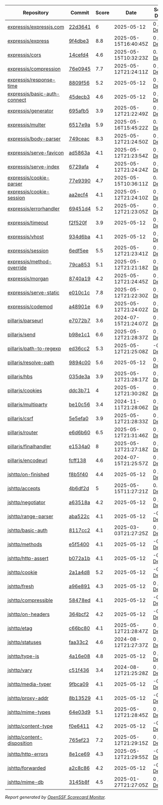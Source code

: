 <!-- OPENSSF-SCORECARD-MONITOR:START -->

| Repository | Commit | Score | Date | Score Delta | Report | StepSecurity |
| -- | -- | -- | -- | -- | -- | -- |
| [expressjs/expressjs.com](https://github.com/expressjs/expressjs.com) | [22d3641](https://github.com/expressjs/expressjs.com/commit/22d36414a3c1584b03ce013bf9bb53e99967660f) | 6 | 2025-05-12 | 0 / [Details](https://ossf.github.io/scorecard-visualizer/#/projects/github.com/expressjs/expressjs.com/compare/008255253dc7bab4f922df77f0c12d1081ab5fc4/22d36414a3c1584b03ce013bf9bb53e99967660f) | [View](https://ossf.github.io/scorecard-visualizer/#/projects/github.com/expressjs/expressjs.com/commit/22d36414a3c1584b03ce013bf9bb53e99967660f) | [Fix it](https://app.stepsecurity.io/securerepo?repo=expressjs/expressjs.com) |
| [expressjs/express](https://github.com/expressjs/express) | [9f4dbe3](https://github.com/expressjs/express/commit/9f4dbe3a1332cd883069ba9b73a9eed99234cfc7) | 8.8 | 2025-05-15T16:40:45Z | 0 / [Details](https://ossf.github.io/scorecard-visualizer/#/projects/github.com/expressjs/express/compare/9784321e89b7d32aaff481aa24a9e8cccef4b101/9f4dbe3a1332cd883069ba9b73a9eed99234cfc7) | [View](https://ossf.github.io/scorecard-visualizer/#/projects/github.com/expressjs/express/commit/9f4dbe3a1332cd883069ba9b73a9eed99234cfc7) | [Fix it](https://app.stepsecurity.io/securerepo?repo=expressjs/express) |
| [expressjs/cors](https://github.com/expressjs/cors) | [14cefd4](https://github.com/expressjs/cors/commit/14cefd4898ccb003a043cfbfa3dfc6971c9c1383) | 4.6 | 2025-05-15T10:32:23Z | 0.5 / [Details](https://ossf.github.io/scorecard-visualizer/#/projects/github.com/expressjs/cors/compare/1cfb3709dec33dfa7ae95a3a554f2dd10498c7f9/14cefd4898ccb003a043cfbfa3dfc6971c9c1383) | [View](https://ossf.github.io/scorecard-visualizer/#/projects/github.com/expressjs/cors/commit/14cefd4898ccb003a043cfbfa3dfc6971c9c1383) | [Fix it](https://app.stepsecurity.io/securerepo?repo=expressjs/cors) |
| [expressjs/compression](https://github.com/expressjs/compression) | [76e0945](https://github.com/expressjs/compression/commit/76e094548125afbf8089a482d5982dc96c7ce398) | 7.7 | 2025-05-12T21:24:11Z | 0 / [Details](https://ossf.github.io/scorecard-visualizer/#/projects/github.com/expressjs/compression/compare/76e094548125afbf8089a482d5982dc96c7ce398/76e094548125afbf8089a482d5982dc96c7ce398) | [View](https://ossf.github.io/scorecard-visualizer/#/projects/github.com/expressjs/compression/commit/76e094548125afbf8089a482d5982dc96c7ce398) | [Fix it](https://app.stepsecurity.io/securerepo?repo=expressjs/compression) |
| [expressjs/response-time](https://github.com/expressjs/response-time) | [8809f56](https://github.com/expressjs/response-time/commit/8809f567871ec7a683b72a8cd1118c4c0972712f) | 5.2 | 2025-05-12 | 0 / [Details](https://ossf.github.io/scorecard-visualizer/#/projects/github.com/expressjs/response-time/compare/8809f567871ec7a683b72a8cd1118c4c0972712f/8809f567871ec7a683b72a8cd1118c4c0972712f) | [View](https://ossf.github.io/scorecard-visualizer/#/projects/github.com/expressjs/response-time/commit/8809f567871ec7a683b72a8cd1118c4c0972712f) | [Fix it](https://app.stepsecurity.io/securerepo?repo=expressjs/response-time) |
| [expressjs/basic-auth-connect](https://github.com/expressjs/basic-auth-connect) | [45decb3](https://github.com/expressjs/basic-auth-connect/commit/45decb39d56845cc1f122065f4496168c6173339) | 4.6 | 2025-05-12 | 0 / [Details](https://ossf.github.io/scorecard-visualizer/#/projects/github.com/expressjs/basic-auth-connect/compare/45decb39d56845cc1f122065f4496168c6173339/45decb39d56845cc1f122065f4496168c6173339) | [View](https://ossf.github.io/scorecard-visualizer/#/projects/github.com/expressjs/basic-auth-connect/commit/45decb39d56845cc1f122065f4496168c6173339) | [Fix it](https://app.stepsecurity.io/securerepo?repo=expressjs/basic-auth-connect) |
| [expressjs/generator](https://github.com/expressjs/generator) | [695afb5](https://github.com/expressjs/generator/commit/695afb592afa2d22ceaa772a00a34f8145b0f290) | 3.9 | 2025-05-12T21:22:49Z | 0 / [Details](https://ossf.github.io/scorecard-visualizer/#/projects/github.com/expressjs/generator/compare/695afb592afa2d22ceaa772a00a34f8145b0f290/695afb592afa2d22ceaa772a00a34f8145b0f290) | [View](https://ossf.github.io/scorecard-visualizer/#/projects/github.com/expressjs/generator/commit/695afb592afa2d22ceaa772a00a34f8145b0f290) | [Fix it](https://app.stepsecurity.io/securerepo?repo=expressjs/generator) |
| [expressjs/multer](https://github.com/expressjs/multer) | [6517e9a](https://github.com/expressjs/multer/commit/6517e9af47736f4df0c589afacb561349265e1c9) | 5.9 | 2025-05-16T15:45:22Z | 0.9 / [Details](https://ossf.github.io/scorecard-visualizer/#/projects/github.com/expressjs/multer/compare/88f2aa1a900113b1d6fb6f81dfd92d630bc67f95/6517e9af47736f4df0c589afacb561349265e1c9) | [View](https://ossf.github.io/scorecard-visualizer/#/projects/github.com/expressjs/multer/commit/6517e9af47736f4df0c589afacb561349265e1c9) | [Fix it](https://app.stepsecurity.io/securerepo?repo=expressjs/multer) |
| [expressjs/body-parser](https://github.com/expressjs/body-parser) | [749ceac](https://github.com/expressjs/body-parser/commit/749ceacf97000a68c687c197987f95af50ce3a98) | 8.3 | 2025-05-12T21:24:50Z | 0 / [Details](https://ossf.github.io/scorecard-visualizer/#/projects/github.com/expressjs/body-parser/compare/749ceacf97000a68c687c197987f95af50ce3a98/749ceacf97000a68c687c197987f95af50ce3a98) | [View](https://ossf.github.io/scorecard-visualizer/#/projects/github.com/expressjs/body-parser/commit/749ceacf97000a68c687c197987f95af50ce3a98) | [Fix it](https://app.stepsecurity.io/securerepo?repo=expressjs/body-parser) |
| [expressjs/serve-favicon](https://github.com/expressjs/serve-favicon) | [ad5863a](https://github.com/expressjs/serve-favicon/commit/ad5863aae43a898e7d978de8c53b0b13a9f23655) | 4.1 | 2025-05-12T21:23:54Z | 0 / [Details](https://ossf.github.io/scorecard-visualizer/#/projects/github.com/expressjs/serve-favicon/compare/ad5863aae43a898e7d978de8c53b0b13a9f23655/ad5863aae43a898e7d978de8c53b0b13a9f23655) | [View](https://ossf.github.io/scorecard-visualizer/#/projects/github.com/expressjs/serve-favicon/commit/ad5863aae43a898e7d978de8c53b0b13a9f23655) | [Fix it](https://app.stepsecurity.io/securerepo?repo=expressjs/serve-favicon) |
| [expressjs/serve-index](https://github.com/expressjs/serve-index) | [6729afa](https://github.com/expressjs/serve-index/commit/6729afa6d28ec06f81f521914d9c1e89170ea346) | 4 | 2025-05-12T21:24:24Z | 0 / [Details](https://ossf.github.io/scorecard-visualizer/#/projects/github.com/expressjs/serve-index/compare/544279a0642a541f385a30d402374565bf6b147b/6729afa6d28ec06f81f521914d9c1e89170ea346) | [View](https://ossf.github.io/scorecard-visualizer/#/projects/github.com/expressjs/serve-index/commit/6729afa6d28ec06f81f521914d9c1e89170ea346) | [Fix it](https://app.stepsecurity.io/securerepo?repo=expressjs/serve-index) |
| [expressjs/cookie-parser](https://github.com/expressjs/cookie-parser) | [77e9390](https://github.com/expressjs/cookie-parser/commit/77e939077eb452e0b3a36573a66879d88aa311f3) | 4.7 | 2025-05-15T10:36:11Z | 0.5 / [Details](https://ossf.github.io/scorecard-visualizer/#/projects/github.com/expressjs/cookie-parser/compare/53edbdaf1017ffb695001d300a875c61d42e948a/77e939077eb452e0b3a36573a66879d88aa311f3) | [View](https://ossf.github.io/scorecard-visualizer/#/projects/github.com/expressjs/cookie-parser/commit/77e939077eb452e0b3a36573a66879d88aa311f3) | [Fix it](https://app.stepsecurity.io/securerepo?repo=expressjs/cookie-parser) |
| [expressjs/cookie-session](https://github.com/expressjs/cookie-session) | [aa2ecf4](https://github.com/expressjs/cookie-session/commit/aa2ecf46cd525543bc466ab3dd02a1278519a85e) | 4.1 | 2025-05-12T21:24:10Z | 0 / [Details](https://ossf.github.io/scorecard-visualizer/#/projects/github.com/expressjs/cookie-session/compare/aa2ecf46cd525543bc466ab3dd02a1278519a85e/aa2ecf46cd525543bc466ab3dd02a1278519a85e) | [View](https://ossf.github.io/scorecard-visualizer/#/projects/github.com/expressjs/cookie-session/commit/aa2ecf46cd525543bc466ab3dd02a1278519a85e) | [Fix it](https://app.stepsecurity.io/securerepo?repo=expressjs/cookie-session) |
| [expressjs/errorhandler](https://github.com/expressjs/errorhandler) | [69451d4](https://github.com/expressjs/errorhandler/commit/69451d432ace29bf47e82873cf46fd9ebac47d78) | 5.2 | 2025-05-12T21:23:05Z | 0 / [Details](https://ossf.github.io/scorecard-visualizer/#/projects/github.com/expressjs/errorhandler/compare/69451d432ace29bf47e82873cf46fd9ebac47d78/69451d432ace29bf47e82873cf46fd9ebac47d78) | [View](https://ossf.github.io/scorecard-visualizer/#/projects/github.com/expressjs/errorhandler/commit/69451d432ace29bf47e82873cf46fd9ebac47d78) | [Fix it](https://app.stepsecurity.io/securerepo?repo=expressjs/errorhandler) |
| [expressjs/timeout](https://github.com/expressjs/timeout) | [f2f520f](https://github.com/expressjs/timeout/commit/f2f520f335f2f2ae255d4778e908e8d38e3a4e68) | 3.9 | 2025-05-12 | 0 / [Details](https://ossf.github.io/scorecard-visualizer/#/projects/github.com/expressjs/timeout/compare/f2f520f335f2f2ae255d4778e908e8d38e3a4e68/f2f520f335f2f2ae255d4778e908e8d38e3a4e68) | [View](https://ossf.github.io/scorecard-visualizer/#/projects/github.com/expressjs/timeout/commit/f2f520f335f2f2ae255d4778e908e8d38e3a4e68) | [Fix it](https://app.stepsecurity.io/securerepo?repo=expressjs/timeout) |
| [expressjs/vhost](https://github.com/expressjs/vhost) | [934d6ba](https://github.com/expressjs/vhost/commit/934d6ba704eaa0e42033d274044182ce5cb8bd76) | 4.1 | 2025-05-12 | 0 / [Details](https://ossf.github.io/scorecard-visualizer/#/projects/github.com/expressjs/vhost/compare/934d6ba704eaa0e42033d274044182ce5cb8bd76/934d6ba704eaa0e42033d274044182ce5cb8bd76) | [View](https://ossf.github.io/scorecard-visualizer/#/projects/github.com/expressjs/vhost/commit/934d6ba704eaa0e42033d274044182ce5cb8bd76) | [Fix it](https://app.stepsecurity.io/securerepo?repo=expressjs/vhost) |
| [expressjs/session](https://github.com/expressjs/session) | [6edf5ee](https://github.com/expressjs/session/commit/6edf5eeab25c1b89ecd2676ce119d600c741b5f6) | 5.5 | 2025-05-12T21:23:41Z | 0 / [Details](https://ossf.github.io/scorecard-visualizer/#/projects/github.com/expressjs/session/compare/6edf5eeab25c1b89ecd2676ce119d600c741b5f6/6edf5eeab25c1b89ecd2676ce119d600c741b5f6) | [View](https://ossf.github.io/scorecard-visualizer/#/projects/github.com/expressjs/session/commit/6edf5eeab25c1b89ecd2676ce119d600c741b5f6) | [Fix it](https://app.stepsecurity.io/securerepo?repo=expressjs/session) |
| [expressjs/method-override](https://github.com/expressjs/method-override) | [79ca853](https://github.com/expressjs/method-override/commit/79ca8539dd7c98dfd55b5995736f1cd01ac4c15e) | 5.1 | 2025-05-12T21:21:18Z | 0 / [Details](https://ossf.github.io/scorecard-visualizer/#/projects/github.com/expressjs/method-override/compare/c916df90fe8765730f4c8f9d1ee99b4a1fe72abc/79ca8539dd7c98dfd55b5995736f1cd01ac4c15e) | [View](https://ossf.github.io/scorecard-visualizer/#/projects/github.com/expressjs/method-override/commit/79ca8539dd7c98dfd55b5995736f1cd01ac4c15e) | [Fix it](https://app.stepsecurity.io/securerepo?repo=expressjs/method-override) |
| [expressjs/morgan](https://github.com/expressjs/morgan) | [8740a19](https://github.com/expressjs/morgan/commit/8740a194bf64628c7cf359b285e5ab2a64037d0e) | 4.2 | 2025-05-12T21:24:45Z | 0 / [Details](https://ossf.github.io/scorecard-visualizer/#/projects/github.com/expressjs/morgan/compare/8740a194bf64628c7cf359b285e5ab2a64037d0e/8740a194bf64628c7cf359b285e5ab2a64037d0e) | [View](https://ossf.github.io/scorecard-visualizer/#/projects/github.com/expressjs/morgan/commit/8740a194bf64628c7cf359b285e5ab2a64037d0e) | [Fix it](https://app.stepsecurity.io/securerepo?repo=expressjs/morgan) |
| [expressjs/serve-static](https://github.com/expressjs/serve-static) | [e010c1c](https://github.com/expressjs/serve-static/commit/e010c1ca738478a2a19fd58138ff48bd290aa3e7) | 7.8 | 2025-05-12T21:22:30Z | 0 / [Details](https://ossf.github.io/scorecard-visualizer/#/projects/github.com/expressjs/serve-static/compare/e010c1ca738478a2a19fd58138ff48bd290aa3e7/e010c1ca738478a2a19fd58138ff48bd290aa3e7) | [View](https://ossf.github.io/scorecard-visualizer/#/projects/github.com/expressjs/serve-static/commit/e010c1ca738478a2a19fd58138ff48bd290aa3e7) | [Fix it](https://app.stepsecurity.io/securerepo?repo=expressjs/serve-static) |
| [expressjs/codemod](https://github.com/expressjs/codemod) | [a48901e](https://github.com/expressjs/codemod/commit/a48901e3895ab88958aa095be7d11e072028ce7b) | 6.9 | 2025-05-12T21:24:02Z | 0 / [Details](https://ossf.github.io/scorecard-visualizer/#/projects/github.com/expressjs/codemod/compare/a48901e3895ab88958aa095be7d11e072028ce7b/a48901e3895ab88958aa095be7d11e072028ce7b) | [View](https://ossf.github.io/scorecard-visualizer/#/projects/github.com/expressjs/codemod/commit/a48901e3895ab88958aa095be7d11e072028ce7b) | [Fix it](https://app.stepsecurity.io/securerepo?repo=expressjs/codemod) |
| [pillarjs/parseurl](https://github.com/pillarjs/parseurl) | [e7072b7](https://github.com/pillarjs/parseurl/commit/e7072b7464e03360468c3df4f4ebb57f1e3a50f3) | 3.6 | 2024-07-15T21:24:07Z | 0 / [Details](https://ossf.github.io/scorecard-visualizer/#/projects/github.com/pillarjs/parseurl/compare/e7072b7464e03360468c3df4f4ebb57f1e3a50f3/e7072b7464e03360468c3df4f4ebb57f1e3a50f3) | [View](https://ossf.github.io/scorecard-visualizer/#/projects/github.com/pillarjs/parseurl/commit/e7072b7464e03360468c3df4f4ebb57f1e3a50f3) | [Fix it](https://app.stepsecurity.io/securerepo?repo=pillarjs/parseurl) |
| [pillarjs/send](https://github.com/pillarjs/send) | [b98e1c1](https://github.com/pillarjs/send/commit/b98e1c1f0a5c5143862432ba621f7b008914fc2a) | 6.6 | 2025-05-12T21:28:37Z | 0 / [Details](https://ossf.github.io/scorecard-visualizer/#/projects/github.com/pillarjs/send/compare/b98e1c1f0a5c5143862432ba621f7b008914fc2a/b98e1c1f0a5c5143862432ba621f7b008914fc2a) | [View](https://ossf.github.io/scorecard-visualizer/#/projects/github.com/pillarjs/send/commit/b98e1c1f0a5c5143862432ba621f7b008914fc2a) | [Fix it](https://app.stepsecurity.io/securerepo?repo=pillarjs/send) |
| [pillarjs/path-to-regexp](https://github.com/pillarjs/path-to-regexp) | [ed36cc2](https://github.com/pillarjs/path-to-regexp/commit/ed36cc277a00f8e2c613a5e293add06ee56551a2) | 5.3 | 2025-05-12T21:25:08Z | -0.1 / [Details](https://ossf.github.io/scorecard-visualizer/#/projects/github.com/pillarjs/path-to-regexp/compare/ed36cc277a00f8e2c613a5e293add06ee56551a2/ed36cc277a00f8e2c613a5e293add06ee56551a2) | [View](https://ossf.github.io/scorecard-visualizer/#/projects/github.com/pillarjs/path-to-regexp/commit/ed36cc277a00f8e2c613a5e293add06ee56551a2) | [Fix it](https://app.stepsecurity.io/securerepo?repo=pillarjs/path-to-regexp) |
| [pillarjs/resolve-path](https://github.com/pillarjs/resolve-path) | [9894c00](https://github.com/pillarjs/resolve-path/commit/9894c00ffee50fd68c95d73f9d44d514f08a3677) | 5.6 | 2025-05-12 | 0 / [Details](https://ossf.github.io/scorecard-visualizer/#/projects/github.com/pillarjs/resolve-path/compare/9894c00ffee50fd68c95d73f9d44d514f08a3677/9894c00ffee50fd68c95d73f9d44d514f08a3677) | [View](https://ossf.github.io/scorecard-visualizer/#/projects/github.com/pillarjs/resolve-path/commit/9894c00ffee50fd68c95d73f9d44d514f08a3677) | [Fix it](https://app.stepsecurity.io/securerepo?repo=pillarjs/resolve-path) |
| [pillarjs/hbs](https://github.com/pillarjs/hbs) | [035de3a](https://github.com/pillarjs/hbs/commit/035de3a6c333e8c06b7660411ec5de4c9d46dbcd) | 3.9 | 2025-05-12T21:28:17Z | 0 / [Details](https://ossf.github.io/scorecard-visualizer/#/projects/github.com/pillarjs/hbs/compare/035de3a6c333e8c06b7660411ec5de4c9d46dbcd/035de3a6c333e8c06b7660411ec5de4c9d46dbcd) | [View](https://ossf.github.io/scorecard-visualizer/#/projects/github.com/pillarjs/hbs/commit/035de3a6c333e8c06b7660411ec5de4c9d46dbcd) | [Fix it](https://app.stepsecurity.io/securerepo?repo=pillarjs/hbs) |
| [pillarjs/cookies](https://github.com/pillarjs/cookies) | [ddc3b71](https://github.com/pillarjs/cookies/commit/ddc3b7130a6fb8d90e81d352e32883689dfc557e) | 4 | 2025-05-12T21:30:28Z | 0 / [Details](https://ossf.github.io/scorecard-visualizer/#/projects/github.com/pillarjs/cookies/compare/ddc3b7130a6fb8d90e81d352e32883689dfc557e/ddc3b7130a6fb8d90e81d352e32883689dfc557e) | [View](https://ossf.github.io/scorecard-visualizer/#/projects/github.com/pillarjs/cookies/commit/ddc3b7130a6fb8d90e81d352e32883689dfc557e) | [Fix it](https://app.stepsecurity.io/securerepo?repo=pillarjs/cookies) |
| [pillarjs/multiparty](https://github.com/pillarjs/multiparty) | [be10c56](https://github.com/pillarjs/multiparty/commit/be10c56113b3c61950cf4da2cbfb5e8161676bc4) | 3.4 | 2024-11-11T21:28:06Z | 0 / [Details](https://ossf.github.io/scorecard-visualizer/#/projects/github.com/pillarjs/multiparty/compare/a786412b1c959cd2fef9190f778f599a8c059f3a/be10c56113b3c61950cf4da2cbfb5e8161676bc4) | [View](https://ossf.github.io/scorecard-visualizer/#/projects/github.com/pillarjs/multiparty/commit/be10c56113b3c61950cf4da2cbfb5e8161676bc4) | [Fix it](https://app.stepsecurity.io/securerepo?repo=pillarjs/multiparty) |
| [pillarjs/csrf](https://github.com/pillarjs/csrf) | [5e5efa0](https://github.com/pillarjs/csrf/commit/5e5efa08ec6eb0a07f0961f81985dff2d77efb8b) | 3.9 | 2025-05-12T21:28:33Z | 0 / [Details](https://ossf.github.io/scorecard-visualizer/#/projects/github.com/pillarjs/csrf/compare/5e5efa08ec6eb0a07f0961f81985dff2d77efb8b/5e5efa08ec6eb0a07f0961f81985dff2d77efb8b) | [View](https://ossf.github.io/scorecard-visualizer/#/projects/github.com/pillarjs/csrf/commit/5e5efa08ec6eb0a07f0961f81985dff2d77efb8b) | [Fix it](https://app.stepsecurity.io/securerepo?repo=pillarjs/csrf) |
| [pillarjs/router](https://github.com/pillarjs/router) | [e6d6b60](https://github.com/pillarjs/router/commit/e6d6b609fc355e558174ccd5b1db646f739fe88c) | 6.5 | 2025-05-12T21:31:46Z | 0 / [Details](https://ossf.github.io/scorecard-visualizer/#/projects/github.com/pillarjs/router/compare/276d40d033228e411eb34f1d557669c11fea3d00/e6d6b609fc355e558174ccd5b1db646f739fe88c) | [View](https://ossf.github.io/scorecard-visualizer/#/projects/github.com/pillarjs/router/commit/e6d6b609fc355e558174ccd5b1db646f739fe88c) | [Fix it](https://app.stepsecurity.io/securerepo?repo=pillarjs/router) |
| [pillarjs/finalhandler](https://github.com/pillarjs/finalhandler) | [e1534a0](https://github.com/pillarjs/finalhandler/commit/e1534a09cfff7a4aad420b33a9e91b6f593a844a) | 8 | 2025-05-12T21:27:18Z | 0 / [Details](https://ossf.github.io/scorecard-visualizer/#/projects/github.com/pillarjs/finalhandler/compare/e1534a09cfff7a4aad420b33a9e91b6f593a844a/e1534a09cfff7a4aad420b33a9e91b6f593a844a) | [View](https://ossf.github.io/scorecard-visualizer/#/projects/github.com/pillarjs/finalhandler/commit/e1534a09cfff7a4aad420b33a9e91b6f593a844a) | [Fix it](https://app.stepsecurity.io/securerepo?repo=pillarjs/finalhandler) |
| [pillarjs/encodeurl](https://github.com/pillarjs/encodeurl) | [fcff138](https://github.com/pillarjs/encodeurl/commit/fcff1380e788dd83609c9bec7e2f1ca72759c037) | 4.6 | 2024-07-15T21:25:57Z | 0 / [Details](https://ossf.github.io/scorecard-visualizer/#/projects/github.com/pillarjs/encodeurl/compare/fcff1380e788dd83609c9bec7e2f1ca72759c037/fcff1380e788dd83609c9bec7e2f1ca72759c037) | [View](https://ossf.github.io/scorecard-visualizer/#/projects/github.com/pillarjs/encodeurl/commit/fcff1380e788dd83609c9bec7e2f1ca72759c037) | [Fix it](https://app.stepsecurity.io/securerepo?repo=pillarjs/encodeurl) |
| [jshttp/on-finished](https://github.com/jshttp/on-finished) | [f8b5f40](https://github.com/jshttp/on-finished/commit/f8b5f4097d28df79e466d1ffdf58ccb27d769156) | 4.4 | 2025-05-12 | 0 / [Details](https://ossf.github.io/scorecard-visualizer/#/projects/github.com/jshttp/on-finished/compare/f8b5f4097d28df79e466d1ffdf58ccb27d769156/f8b5f4097d28df79e466d1ffdf58ccb27d769156) | [View](https://ossf.github.io/scorecard-visualizer/#/projects/github.com/jshttp/on-finished/commit/f8b5f4097d28df79e466d1ffdf58ccb27d769156) | [Fix it](https://app.stepsecurity.io/securerepo?repo=jshttp/on-finished) |
| [jshttp/accepts](https://github.com/jshttp/accepts) | [4b6df2d](https://github.com/jshttp/accepts/commit/4b6df2db27063e9fd312daa6a7429f1e3f6518d9) | 5 | 2025-05-15T11:27:21Z | 0.5 / [Details](https://ossf.github.io/scorecard-visualizer/#/projects/github.com/jshttp/accepts/compare/c71fc2b4e799acfbda94a47512b1804963cc8b4f/4b6df2db27063e9fd312daa6a7429f1e3f6518d9) | [View](https://ossf.github.io/scorecard-visualizer/#/projects/github.com/jshttp/accepts/commit/4b6df2db27063e9fd312daa6a7429f1e3f6518d9) | [Fix it](https://app.stepsecurity.io/securerepo?repo=jshttp/accepts) |
| [jshttp/negotiator](https://github.com/jshttp/negotiator) | [a63518a](https://github.com/jshttp/negotiator/commit/a63518a9f12546bc6fbe52d45a829ef16ed7eca9) | 4.2 | 2025-05-12 | 0 / [Details](https://ossf.github.io/scorecard-visualizer/#/projects/github.com/jshttp/negotiator/compare/a63518a9f12546bc6fbe52d45a829ef16ed7eca9/a63518a9f12546bc6fbe52d45a829ef16ed7eca9) | [View](https://ossf.github.io/scorecard-visualizer/#/projects/github.com/jshttp/negotiator/commit/a63518a9f12546bc6fbe52d45a829ef16ed7eca9) | [Fix it](https://app.stepsecurity.io/securerepo?repo=jshttp/negotiator) |
| [jshttp/range-parser](https://github.com/jshttp/range-parser) | [aba522c](https://github.com/jshttp/range-parser/commit/aba522cb45381b097d03b715cf40eb9368a37345) | 4.1 | 2025-05-12 | -0.1 / [Details](https://ossf.github.io/scorecard-visualizer/#/projects/github.com/jshttp/range-parser/compare/aba522cb45381b097d03b715cf40eb9368a37345/aba522cb45381b097d03b715cf40eb9368a37345) | [View](https://ossf.github.io/scorecard-visualizer/#/projects/github.com/jshttp/range-parser/commit/aba522cb45381b097d03b715cf40eb9368a37345) | [Fix it](https://app.stepsecurity.io/securerepo?repo=jshttp/range-parser) |
| [jshttp/basic-auth](https://github.com/jshttp/basic-auth) | [8117cc2](https://github.com/jshttp/basic-auth/commit/8117cc22d2deecb6bd62c42815f3286de06c8aa4) | 4.1 | 2025-03-03T21:27:25Z | 0 / [Details](https://ossf.github.io/scorecard-visualizer/#/projects/github.com/jshttp/basic-auth/compare/8117cc22d2deecb6bd62c42815f3286de06c8aa4/8117cc22d2deecb6bd62c42815f3286de06c8aa4) | [View](https://ossf.github.io/scorecard-visualizer/#/projects/github.com/jshttp/basic-auth/commit/8117cc22d2deecb6bd62c42815f3286de06c8aa4) | [Fix it](https://app.stepsecurity.io/securerepo?repo=jshttp/basic-auth) |
| [jshttp/methods](https://github.com/jshttp/methods) | [e5f5400](https://github.com/jshttp/methods/commit/e5f5400101001b654abe8f6861c58e97b91f6994) | 4.1 | 2025-05-12 | -0.1 / [Details](https://ossf.github.io/scorecard-visualizer/#/projects/github.com/jshttp/methods/compare/e5f5400101001b654abe8f6861c58e97b91f6994/e5f5400101001b654abe8f6861c58e97b91f6994) | [View](https://ossf.github.io/scorecard-visualizer/#/projects/github.com/jshttp/methods/commit/e5f5400101001b654abe8f6861c58e97b91f6994) | [Fix it](https://app.stepsecurity.io/securerepo?repo=jshttp/methods) |
| [jshttp/http-assert](https://github.com/jshttp/http-assert) | [b072a1b](https://github.com/jshttp/http-assert/commit/b072a1b903d055a7d40dbd7a54cd74e517b56e52) | 4.1 | 2025-05-12 | -0.1 / [Details](https://ossf.github.io/scorecard-visualizer/#/projects/github.com/jshttp/http-assert/compare/b072a1b903d055a7d40dbd7a54cd74e517b56e52/b072a1b903d055a7d40dbd7a54cd74e517b56e52) | [View](https://ossf.github.io/scorecard-visualizer/#/projects/github.com/jshttp/http-assert/commit/b072a1b903d055a7d40dbd7a54cd74e517b56e52) | [Fix it](https://app.stepsecurity.io/securerepo?repo=jshttp/http-assert) |
| [jshttp/cookie](https://github.com/jshttp/cookie) | [2a1a4d8](https://github.com/jshttp/cookie/commit/2a1a4d8b2679b208f354e848e711dc8471fb83af) | 5.2 | 2025-05-12 | -0.1 / [Details](https://ossf.github.io/scorecard-visualizer/#/projects/github.com/jshttp/cookie/compare/2a1a4d8b2679b208f354e848e711dc8471fb83af/2a1a4d8b2679b208f354e848e711dc8471fb83af) | [View](https://ossf.github.io/scorecard-visualizer/#/projects/github.com/jshttp/cookie/commit/2a1a4d8b2679b208f354e848e711dc8471fb83af) | [Fix it](https://app.stepsecurity.io/securerepo?repo=jshttp/cookie) |
| [jshttp/fresh](https://github.com/jshttp/fresh) | [a96e891](https://github.com/jshttp/fresh/commit/a96e89125ea62bd4cb153abbe382190b83357bcd) | 4.3 | 2025-05-12 | 0 / [Details](https://ossf.github.io/scorecard-visualizer/#/projects/github.com/jshttp/fresh/compare/f185ef1376c0337d366f9e35bda92b053983fd81/a96e89125ea62bd4cb153abbe382190b83357bcd) | [View](https://ossf.github.io/scorecard-visualizer/#/projects/github.com/jshttp/fresh/commit/a96e89125ea62bd4cb153abbe382190b83357bcd) | [Fix it](https://app.stepsecurity.io/securerepo?repo=jshttp/fresh) |
| [jshttp/compressible](https://github.com/jshttp/compressible) | [58478ed](https://github.com/jshttp/compressible/commit/58478edd6d9b6556b6833b8bdd305fe85edaf74d) | 4.1 | 2025-05-12 | -0.1 / [Details](https://ossf.github.io/scorecard-visualizer/#/projects/github.com/jshttp/compressible/compare/58478edd6d9b6556b6833b8bdd305fe85edaf74d/58478edd6d9b6556b6833b8bdd305fe85edaf74d) | [View](https://ossf.github.io/scorecard-visualizer/#/projects/github.com/jshttp/compressible/commit/58478edd6d9b6556b6833b8bdd305fe85edaf74d) | [Fix it](https://app.stepsecurity.io/securerepo?repo=jshttp/compressible) |
| [jshttp/on-headers](https://github.com/jshttp/on-headers) | [364bcf2](https://github.com/jshttp/on-headers/commit/364bcf28a07a1fd5a37cf2b4736c520c1cd16f5b) | 4.2 | 2025-05-12 | -0.1 / [Details](https://ossf.github.io/scorecard-visualizer/#/projects/github.com/jshttp/on-headers/compare/364bcf28a07a1fd5a37cf2b4736c520c1cd16f5b/364bcf28a07a1fd5a37cf2b4736c520c1cd16f5b) | [View](https://ossf.github.io/scorecard-visualizer/#/projects/github.com/jshttp/on-headers/commit/364bcf28a07a1fd5a37cf2b4736c520c1cd16f5b) | [Fix it](https://app.stepsecurity.io/securerepo?repo=jshttp/on-headers) |
| [jshttp/etag](https://github.com/jshttp/etag) | [c66bc80](https://github.com/jshttp/etag/commit/c66bc806657db2be0d6476424e534d045c95afcd) | 4.1 | 2025-05-12T21:28:47Z | 0 / [Details](https://ossf.github.io/scorecard-visualizer/#/projects/github.com/jshttp/etag/compare/c66bc806657db2be0d6476424e534d045c95afcd/c66bc806657db2be0d6476424e534d045c95afcd) | [View](https://ossf.github.io/scorecard-visualizer/#/projects/github.com/jshttp/etag/commit/c66bc806657db2be0d6476424e534d045c95afcd) | [Fix it](https://app.stepsecurity.io/securerepo?repo=jshttp/etag) |
| [jshttp/statuses](https://github.com/jshttp/statuses) | [faa33c2](https://github.com/jshttp/statuses/commit/faa33c24d630de9e5fadd9c34055775a5fb9fae2) | 4.6 | 2024-08-12T21:27:37Z | 0 / [Details](https://ossf.github.io/scorecard-visualizer/#/projects/github.com/jshttp/statuses/compare/faa33c24d630de9e5fadd9c34055775a5fb9fae2/faa33c24d630de9e5fadd9c34055775a5fb9fae2) | [View](https://ossf.github.io/scorecard-visualizer/#/projects/github.com/jshttp/statuses/commit/faa33c24d630de9e5fadd9c34055775a5fb9fae2) | [Fix it](https://app.stepsecurity.io/securerepo?repo=jshttp/statuses) |
| [jshttp/type-is](https://github.com/jshttp/type-is) | [4a16e08](https://github.com/jshttp/type-is/commit/4a16e0850ec60234a45c4f546bf759ae161c6a36) | 4.8 | 2025-05-12 | 0 / [Details](https://ossf.github.io/scorecard-visualizer/#/projects/github.com/jshttp/type-is/compare/4a16e0850ec60234a45c4f546bf759ae161c6a36/4a16e0850ec60234a45c4f546bf759ae161c6a36) | [View](https://ossf.github.io/scorecard-visualizer/#/projects/github.com/jshttp/type-is/commit/4a16e0850ec60234a45c4f546bf759ae161c6a36) | [Fix it](https://app.stepsecurity.io/securerepo?repo=jshttp/type-is) |
| [jshttp/vary](https://github.com/jshttp/vary) | [c51f436](https://github.com/jshttp/vary/commit/c51f436833208dc74ef13f2b16c167d3d26cc3ed) | 3.4 | 2024-08-12T21:25:28Z | 0 / [Details](https://ossf.github.io/scorecard-visualizer/#/projects/github.com/jshttp/vary/compare/c51f436833208dc74ef13f2b16c167d3d26cc3ed/c51f436833208dc74ef13f2b16c167d3d26cc3ed) | [View](https://ossf.github.io/scorecard-visualizer/#/projects/github.com/jshttp/vary/commit/c51f436833208dc74ef13f2b16c167d3d26cc3ed) | [Fix it](https://app.stepsecurity.io/securerepo?repo=jshttp/vary) |
| [jshttp/media-typer](https://github.com/jshttp/media-typer) | [9fbca09](https://github.com/jshttp/media-typer/commit/9fbca09c62dfe28d9cbe785c68ce86c8dae5baa1) | 4.1 | 2025-05-12 | -0.1 / [Details](https://ossf.github.io/scorecard-visualizer/#/projects/github.com/jshttp/media-typer/compare/9fbca09c62dfe28d9cbe785c68ce86c8dae5baa1/9fbca09c62dfe28d9cbe785c68ce86c8dae5baa1) | [View](https://ossf.github.io/scorecard-visualizer/#/projects/github.com/jshttp/media-typer/commit/9fbca09c62dfe28d9cbe785c68ce86c8dae5baa1) | [Fix it](https://app.stepsecurity.io/securerepo?repo=jshttp/media-typer) |
| [jshttp/proxy-addr](https://github.com/jshttp/proxy-addr) | [8b13529](https://github.com/jshttp/proxy-addr/commit/8b13529d6cc8d59b54f29959a9c5a6614ae10bdc) | 4.1 | 2025-05-12 | -0.1 / [Details](https://ossf.github.io/scorecard-visualizer/#/projects/github.com/jshttp/proxy-addr/compare/8b13529d6cc8d59b54f29959a9c5a6614ae10bdc/8b13529d6cc8d59b54f29959a9c5a6614ae10bdc) | [View](https://ossf.github.io/scorecard-visualizer/#/projects/github.com/jshttp/proxy-addr/commit/8b13529d6cc8d59b54f29959a9c5a6614ae10bdc) | [Fix it](https://app.stepsecurity.io/securerepo?repo=jshttp/proxy-addr) |
| [jshttp/mime-types](https://github.com/jshttp/mime-types) | [64e03d9](https://github.com/jshttp/mime-types/commit/64e03d9d532c8967ebf611efc8ddd55f445ac9e5) | 5.1 | 2025-05-12T21:28:45Z | 0 / [Details](https://ossf.github.io/scorecard-visualizer/#/projects/github.com/jshttp/mime-types/compare/64e03d9d532c8967ebf611efc8ddd55f445ac9e5/64e03d9d532c8967ebf611efc8ddd55f445ac9e5) | [View](https://ossf.github.io/scorecard-visualizer/#/projects/github.com/jshttp/mime-types/commit/64e03d9d532c8967ebf611efc8ddd55f445ac9e5) | [Fix it](https://app.stepsecurity.io/securerepo?repo=jshttp/mime-types) |
| [jshttp/content-type](https://github.com/jshttp/content-type) | [f0e6411](https://github.com/jshttp/content-type/commit/f0e64110c34e00bc190442d9db3705d8b3971346) | 4.2 | 2025-05-12 | -0.1 / [Details](https://ossf.github.io/scorecard-visualizer/#/projects/github.com/jshttp/content-type/compare/f0e64110c34e00bc190442d9db3705d8b3971346/f0e64110c34e00bc190442d9db3705d8b3971346) | [View](https://ossf.github.io/scorecard-visualizer/#/projects/github.com/jshttp/content-type/commit/f0e64110c34e00bc190442d9db3705d8b3971346) | [Fix it](https://app.stepsecurity.io/securerepo?repo=jshttp/content-type) |
| [jshttp/content-disposition](https://github.com/jshttp/content-disposition) | [765ef23](https://github.com/jshttp/content-disposition/commit/765ef238604ce5195b2604223e82f4956af30704) | 7.2 | 2025-05-12T21:29:15Z | 0 / [Details](https://ossf.github.io/scorecard-visualizer/#/projects/github.com/jshttp/content-disposition/compare/765ef238604ce5195b2604223e82f4956af30704/765ef238604ce5195b2604223e82f4956af30704) | [View](https://ossf.github.io/scorecard-visualizer/#/projects/github.com/jshttp/content-disposition/commit/765ef238604ce5195b2604223e82f4956af30704) | [Fix it](https://app.stepsecurity.io/securerepo?repo=jshttp/content-disposition) |
| [jshttp/http-errors](https://github.com/jshttp/http-errors) | [8e1ce69](https://github.com/jshttp/http-errors/commit/8e1ce69c5243d2e9387584b43aabc5ec03b3f178) | 4.3 | 2025-05-12T21:29:55Z | -0.1 / [Details](https://ossf.github.io/scorecard-visualizer/#/projects/github.com/jshttp/http-errors/compare/8e1ce69c5243d2e9387584b43aabc5ec03b3f178/8e1ce69c5243d2e9387584b43aabc5ec03b3f178) | [View](https://ossf.github.io/scorecard-visualizer/#/projects/github.com/jshttp/http-errors/commit/8e1ce69c5243d2e9387584b43aabc5ec03b3f178) | [Fix it](https://app.stepsecurity.io/securerepo?repo=jshttp/http-errors) |
| [jshttp/forwarded](https://github.com/jshttp/forwarded) | [a2c8c86](https://github.com/jshttp/forwarded/commit/a2c8c86c99b150fa536c3f37c0c167fa3be7744f) | 4.2 | 2025-05-12 | -0.1 / [Details](https://ossf.github.io/scorecard-visualizer/#/projects/github.com/jshttp/forwarded/compare/a2c8c86c99b150fa536c3f37c0c167fa3be7744f/a2c8c86c99b150fa536c3f37c0c167fa3be7744f) | [View](https://ossf.github.io/scorecard-visualizer/#/projects/github.com/jshttp/forwarded/commit/a2c8c86c99b150fa536c3f37c0c167fa3be7744f) | [Fix it](https://app.stepsecurity.io/securerepo?repo=jshttp/forwarded) |
| [jshttp/mime-db](https://github.com/jshttp/mime-db) | [3145b8f](https://github.com/jshttp/mime-db/commit/3145b8fd1a082730eb57540f68421b081909b651) | 4.5 | 2025-01-27T21:27:05Z | 0 / [Details](https://ossf.github.io/scorecard-visualizer/#/projects/github.com/jshttp/mime-db/compare/3145b8fd1a082730eb57540f68421b081909b651/3145b8fd1a082730eb57540f68421b081909b651) | [View](https://ossf.github.io/scorecard-visualizer/#/projects/github.com/jshttp/mime-db/commit/3145b8fd1a082730eb57540f68421b081909b651) | [Fix it](https://app.stepsecurity.io/securerepo?repo=jshttp/mime-db) |

_Report generated by [OpenSSF Scorecard Monitor](https://github.com/ossf/scorecard-monitor)._

<!-- OPENSSF-SCORECARD-MONITOR:END -->